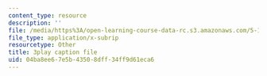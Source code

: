 ```yaml
---
content_type: resource
description: ''
file: /media/https%3A/open-learning-course-data-rc.s3.amazonaws.com/5-112-principles-of-chemical-science-fall-2005/04ba8ee67e5b43508dff34ff9d61eca6_4xRS6bdFsVM.srt
file_type: application/x-subrip
resourcetype: Other
title: 3play caption file
uid: 04ba8ee6-7e5b-4350-8dff-34ff9d61eca6
---
```

